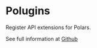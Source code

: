 # Polugins

Register API extensions for Polars.

See full information at [Github](https://github.com/StefanBRas/polugins)
